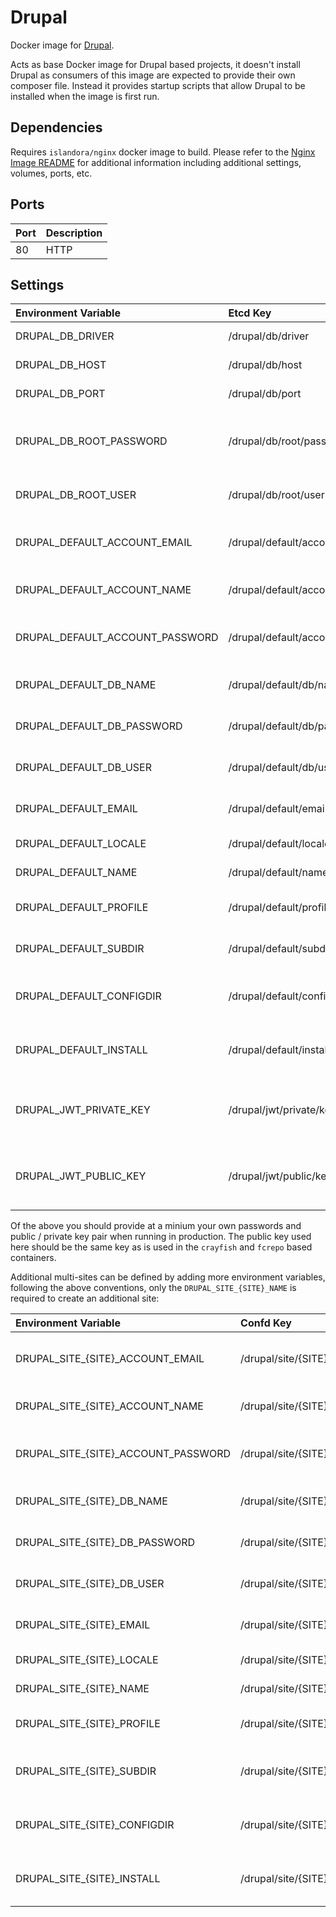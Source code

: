 # Drupal

Docker image for [Drupal].

Acts as base Docker image for Drupal based projects, it doesn't install Drupal
as consumers of this image are expected to provide their own composer file.
Instead it provides startup scripts that allow Drupal to be installed when the
image is first run.

## Dependencies

Requires `islandora/nginx` docker image to build. Please refer to the
[Nginx Image README](../nginx/README.md) for additional information including
additional settings, volumes, ports, etc.

## Ports

| Port | Description |
| :--- | :---------- |
| 80   | HTTP        |

## Settings

| Environment Variable            | Etcd Key                         | Default                                         | Description                                               |
| :------------------------------ | :------------------------------- | :---------------------------------------------- | :-------------------------------------------------------- |
| DRUPAL_DB_DRIVER                | /drupal/db/driver                | mysql                                           | The database driver                                       |
| DRUPAL_DB_HOST                  | /drupal/db/host                  | database                                        | The database host                                         |
| DRUPAL_DB_PORT                  | /drupal/db/port                  | 3306                                            | The database port                                         |
| DRUPAL_DB_ROOT_PASSWORD         | /drupal/db/root/password         | password                                        | The database root user (used to create the site database) |
| DRUPAL_DB_ROOT_USER             | /drupal/db/root/user             | root                                            | The database root user password                           |
| DRUPAL_DEFAULT_ACCOUNT_EMAIL    | /drupal/default/account/email    | webmaster@localhost.com                         | The email to use for the admin account                    |
| DRUPAL_DEFAULT_ACCOUNT_NAME     | /drupal/default/account/name     | admin                                           | The Drupal administrator user                             |
| DRUPAL_DEFAULT_ACCOUNT_PASSWORD | /drupal/default/account/password | password                                        | The Drupal administrator user password                    |
| DRUPAL_DEFAULT_DB_NAME          | /drupal/default/db/name          | drupal_default                                  | The name of the sites database                            |
| DRUPAL_DEFAULT_DB_PASSWORD      | /drupal/default/db/password      | password                                        | The database users password                               |
| DRUPAL_DEFAULT_DB_USER          | /drupal/default/db/user          | drupal_default                                  | The database user used by the site                        |
| DRUPAL_DEFAULT_EMAIL            | /drupal/default/email            | webmaster@localhost.com                         | The Drupal administrators email                           |
| DRUPAL_DEFAULT_LOCALE           | /drupal/default/locale           | en                                              | The Drupal sites locale                                   |
| DRUPAL_DEFAULT_NAME             | /drupal/default/name             | default                                         | The Drupal sites name                                     |
| DRUPAL_DEFAULT_PROFILE          | /drupal/default/profile          | standard                                        | The installation profile to use                           |
| DRUPAL_DEFAULT_SUBDIR           | /drupal/default/subdir           | default                                         | The installation profile to use                           |
| DRUPAL_DEFAULT_CONFIGDIR        | /drupal/default/configdir        |                                                 | Install using existing config files from directory        |
| DRUPAL_DEFAULT_INSTALL          | /drupal/default/install          | true                                            | Perform install if not already installed                  |
| DRUPAL_JWT_PRIVATE_KEY          | /drupal/jwt/private/key          | See rootfs/etc/confd/templates/private.key.tmpl | Private key used for authentication with JWT module       |
| DRUPAL_JWT_PUBLIC_KEY           | /drupal/jwt/public/key           | See rootfs/etc/confd/templates/public.key.tmpl  | Public key used for authentication with JWT module        |

Of the above you should provide at a minium your own passwords and public /
private key pair when running in production. The public key used here should be
the same key as is used in the `crayfish` and `fcrepo` based containers.

Additional multi-sites can be defined by adding more environment variables,
following the above conventions, only the `DRUPAL_SITE_{SITE}_NAME` is required
to create an additional site:

| Environment Variable                | Confd Key                             | Default                 | Description                                        |
| :---------------------------------- | :----------------------------------- | :---------------------- | :------------------------------------------------- |
| DRUPAL_SITE_{SITE}_ACCOUNT_EMAIL    | /drupal/site/{SITE}/account/email    | webmaster@localhost.com | The email to use for the admin account             |
| DRUPAL_SITE_{SITE}_ACCOUNT_NAME     | /drupal/site/{SITE}/account/name     | admin                   | The Drupal administrator user                      |
| DRUPAL_SITE_{SITE}_ACCOUNT_PASSWORD | /drupal/site/{SITE}/account/password | password                | The Drupal administrator user password             |
| DRUPAL_SITE_{SITE}_DB_NAME          | /drupal/site/{SITE}/db/name          | drupal_{SITE}           | The name of the sites database                     |
| DRUPAL_SITE_{SITE}_DB_PASSWORD      | /drupal/site/{SITE}/db/password      | password                | The database users password                        |
| DRUPAL_SITE_{SITE}_DB_USER          | /drupal/site/{SITE}/db/user          | drupal_{SITE}           | The database user used by the site                 |
| DRUPAL_SITE_{SITE}_EMAIL            | /drupal/site/{SITE}/email            | webmaster@localhost.com | The Drupal administrators email                    |
| DRUPAL_SITE_{SITE}_LOCALE           | /drupal/site/{SITE}/locale           | en                      | The Drupal sites locale                            |
| DRUPAL_SITE_{SITE}_NAME             | /drupal/site/{SITE}/name             |                         | The Drupal sites name                              |
| DRUPAL_SITE_{SITE}_PROFILE          | /drupal/site/{SITE}/profile          | standard                | The installation profile to use                    |
| DRUPAL_SITE_{SITE}_SUBDIR           | /drupal/site/{SITE}/subdir           | {SITE}                  | The subdirectory to install the sub-site into      |
| DRUPAL_SITE_{SITE}_CONFIGDIR        | /drupal/site/{SITE}/configdir        |                         | Install using existing config files from directory |
| DRUPAL_SITE_{SITE}_INSTALL          | /drupal/site/{SITE}/install          | true                    | Perform install if not already installed           |

[Drupal]: https://www.drupal.org/
